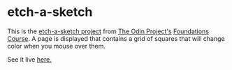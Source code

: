 # etch-a-sketch

This is the [etch-a-sketch project](https://www.theodinproject.com/paths/foundations/courses/foundations/lessons/etch-a-sketch-project) from [The Odin Project's](https://www.theodinproject.com/) [Foundations Course](https://www.theodinproject.com/paths/foundations/courses/foundations/).  A page is displayed that contains a grid of squares that will change color when you mouse over them.  

See it live [here.](https://esteban90-dev.github.io/etch-a-sketch/)